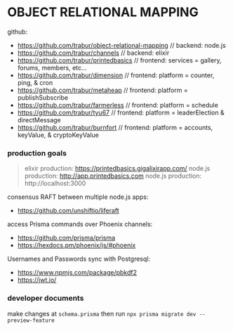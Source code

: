 OBJECT RELATIONAL MAPPING
========
github:
- https://github.com/trabur/object-relational-mapping   // backend: node.js
- https://github.com/trabur/channels                    // backend: elixir
- https://github.com/trabur/printedbasics               // frontend: services = gallery, forums, members, etc...
- https://github.com/trabur/dimension                   // frontend: platform = counter, ping, & cron
- https://github.com/trabur/metaheap                    // frontend: platform = publishSubscribe
- https://github.com/trabur/farmerless                  // frontend: platform = schedule
- https://github.com/trabur/tyu67                       // frontend: platform = leaderElection & directMessage
- https://github.com/trabur/burnfort                    // frontend: platform = accounts, keyValue, & cryptoKeyValue

### production goals
> elixir production: https://printedbasics.gigalixirapp.com/
> node.js production: http://app.printedbasics.com
> node.js production: http://localhost:3000

consensus RAFT between multiple node.js apps:
- https://github.com/unshiftio/liferaft

access Prisma commands over Phoenix channels:
- https://github.com/prisma/prisma
- https://hexdocs.pm/phoenix/js/#phoenix

Usernames and Passwords sync with Postgresql:
- https://www.npmjs.com/package/pbkdf2
- https://jwt.io/


### developer documents
make changes at `schema.prisma` then run `npx prisma migrate dev --preview-feature`